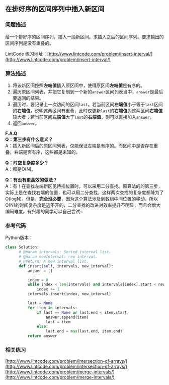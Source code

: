 ## 在排好序的区间序列中插入新区间

### 问题描述

给一个排好序的区间序列，插入一段新区间。求插入之后的区间序列。要求输出的区间序列是没有重叠的。

LintCode 练习地址：[http://www.lintcode.com/problem/insert-interval/](http://www.lintcode.com/problem/insert-interval/)

### 算法描述

1. 将该新区间按照**左端值**插入原区间中，使得原区间**左端值**是有序的。
2. 遍历原区间列表，并把它复制到一个新的`answer`区间列表当中，`answer`是最后要返回的结果。
3. 遍历时，要记录上一次访问的区间`last`。若当前区间**左端值**小于等于`last`区间的**右端值**，说明这两区间有重叠，此时仅更新`last`的**右端值**为这两区间**右端值**较大者；若当前区间**左端值**大于`last`的**右端值**，则可以直接加入`answer`。
4. 返回`answer`。

**F.A.Q**  
**Q：第三步有什么意义？**  
A：插入新区间后的原区间列表，仅能保证左端是有序的。而区间中是否存在重叠，右端是否有序，这些都是未知的。

**Q：时空复杂度多少？**  
A：都是O\(N\)。

**Q：有没有更高效的做法？**  
A：有！在查找左端新区见待插位置时，可以采用二分查找。原算法的的第三步，实际上是在查找右端的位置，也可以用二分查找，这样两次查找的复杂度都降为了O\(logN\)。但是，**完全没必要**，因为这个算法涉及到数组中间位置的移动，所以O\(N\)的时间复杂度是逃不开的，二分查找的改进对效率提升不明显，而且会增大编码难度。有兴趣的同学可以自己尝试~

### 参考代码

Python版本：

```py
class Solution:
      # @param intervals: Sorted interval list.
      # @param newInterval: new interval.
      # @return: A new interval list.
      def insert(self, intervals, new_interval):
          answer = []

          index = 0
          while index < len(intervals) and intervals[index].start < new_interval.start:
              index += 1
          intervals.insert(index, new_interval)

          last = None
          for item in intervals:
              if last == None or last.end < item.start:
                  answer.append(item)
                  last = item
              else:
                  last.end = max(last.end, item.end)
          return answer
```

### 相关练习

[http://www.lintcode.com/problem/intersection-of-arrays/](http://www.lintcode.com/problem/intersection-of-arrays/)  
[http://www.lintcode.com/problem/merge-intervals/](http://www.lintcode.com/problem/merge-intervals/)

